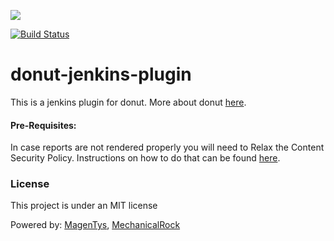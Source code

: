 ![](http://donutreport.github.io/donut/img/Donut-05.png)

[![Build Status](https://travis-ci.org/DonutReport/donut-jenkins-plugin.svg?branch=master)](https://travis-ci.org/DonutReport/donut-jenkins-plugin)

# donut-jenkins-plugin

This is a jenkins plugin for donut. More about donut [here](http://github.com/DonutReport/donut).

#### Pre-Requisites:

In case reports are not rendered properly you will need to Relax the Content Security Policy.
Instructions on how to do that can be found [here](https://wiki.jenkins-ci.org/display/JENKINS/Configuring+Content+Security+Policy).

### License

This project is under an MIT license

Powered by: [MagenTys](http://magentys.io), [MechanicalRock](https://www.mechanicalrock.io/#/)


